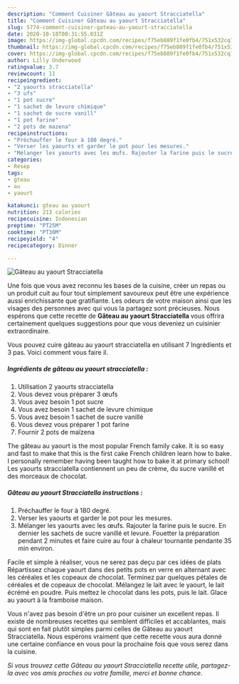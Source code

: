 ```yaml
---
description: "Comment Cuisiner Gâteau au yaourt Stracciatella"
title: "Comment Cuisiner Gâteau au yaourt Stracciatella"
slug: 5774-comment-cuisiner-gateau-au-yaourt-stracciatella
date: 2020-10-18T00:31:55.031Z
image: https://img-global.cpcdn.com/recipes/f75eb889f1fe0fb4/751x532cq70/gateau-au-yaourt-stracciatella-photo-principale-de-la-recette.jpg
thumbnail: https://img-global.cpcdn.com/recipes/f75eb889f1fe0fb4/751x532cq70/gateau-au-yaourt-stracciatella-photo-principale-de-la-recette.jpg
cover: https://img-global.cpcdn.com/recipes/f75eb889f1fe0fb4/751x532cq70/gateau-au-yaourt-stracciatella-photo-principale-de-la-recette.jpg
author: Lilly Underwood
ratingvalue: 3.7
reviewcount: 11
recipeingredient:
- "2 yaourts stracciatella"
- "3 ufs"
- "1 pot sucre"
- "1 sachet de levure chimique"
- "1 sachet de sucre vanill"
- "1 pot farine"
- "2 pots de mazena"
recipeinstructions:
- "Préchauffer le four à 180 degré."
- "Verser les yaourts et garder le pot pour les mesures."
- "Mélanger les yaourts avec les œufs. Rajouter la farine puis le sucre. En dernier les sachets de sucre vanillé et levure. Fouetter la préparation pendant 2 minutes et faire cuire au four à chaleur tournante pendante 35 min environ."
categories:
- Resep
tags:
- gteau
- au
- yaourt

katakunci: gteau au yaourt 
nutrition: 213 calories
recipecuisine: Indonesian
preptime: "PT25M"
cooktime: "PT30M"
recipeyield: "4"
recipecategory: Dinner

---
```



![Gâteau au yaourt Stracciatella](https://img-global.cpcdn.com/recipes/f75eb889f1fe0fb4/751x532cq70/gateau-au-yaourt-stracciatella-photo-principale-de-la-recette.jpg)

Une fois que vous avez reconnu les bases de la cuisine, créer un repas ou un produit cuit au four tout simplement savoureux peut être une expérience aussi enrichissante que gratifiante. Les odeurs de votre maison ainsi que les visages des personnes avec qui vous la partagez sont précieuses. Nous espérons que cette recette de <strong> Gâteau au yaourt Stracciatella </strong> vous offrira certainement quelques suggestions pour que vous deveniez un cuisinier extraordinaire.

<!--inarticleads1-->

Vous pouvez cuire gâteau au yaourt stracciatella en utilisant 7 Ingrédients et 3 pas. Voici comment vous faire il.

##### Ingrédients de gâteau au yaourt stracciatella :

1. Utilisation 2 yaourts stracciatella
1. Vous devez vous préparer 3 œufs
1. Vous avez besoin 1 pot sucre
1. Vous avez besoin 1 sachet de levure chimique
1. Vous avez besoin 1 sachet de sucre vanillé
1. Vous devez vous préparer 1 pot farine
1. Fournir 2 pots de maïzena


The gâteau au yaourt is the most popular French family cake. It is so easy and fast to make that this is the first cake French children learn how to bake. I personally remember having been taught how to bake it at primary school! Les yaourts stracciatella contiennent un peu de crème, du sucre vanillé et des morceaux de chocolat. 

<!--inarticleads2-->

##### Gâteau au yaourt Stracciatella instructions :

1. Préchauffer le four à 180 degré.
1. Verser les yaourts et garder le pot pour les mesures.
1. Mélanger les yaourts avec les œufs. Rajouter la farine puis le sucre. En dernier les sachets de sucre vanillé et levure. Fouetter la préparation pendant 2 minutes et faire cuire au four à chaleur tournante pendante 35 min environ.


Facile et simple à réaliser, vous ne serez pas deçu par ces idées de plats Répartissez chaque yaourt dans des petits pots en verre en alternant avec les céréales et les copeaux de chocolat. Terminez par quelques pétales de céréales et de copeaux de chocolat. Mélangez le lait avec le yaourt, le lait écrémé en poudre. Puis mettez le chocolat dans les pots, puis le lait. Glace au yaourt à la framboise maison. 

<!--inarticleads1-->

<p>
Vous n'avez pas besoin d'être un pro pour cuisiner un excellent repas. Il existe de nombreuses recettes qui semblent difficiles et accablantes, mais qui sont en fait plutôt simples parmi celles de Gâteau au yaourt Stracciatella. Nous espérons vraiment que cette recette vous aura donné une certaine confiance en vous pour la prochaine fois que vous serez dans la cuisine.
</p>

<p>
<i>Si vous trouvez cette Gâteau au yaourt Stracciatella recette utile, partagez-la avec vos amis proches ou votre famille, merci et bonne chance.</i>
</p>
